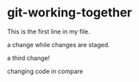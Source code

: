# git-working-together

This is the first line in my file.

a change while changes are staged.

a third change!


changing code in compare